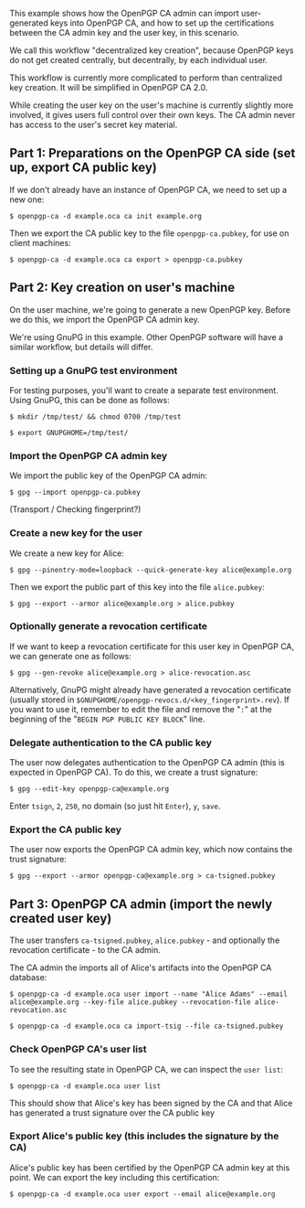 This example shows how the OpenPGP CA admin can import user-generated keys
into OpenPGP CA, and how to set up the certifications between the CA admin
key and the user key, in this scenario.

We call this workflow "decentralized key creation", because OpenPGP keys do
not get created centrally, but decentrally, by each individual user.

This workflow is currently more complicated to perform than centralized key
creation. It will be simplified in OpenPGP CA 2.0.

While creating the user key on the user's machine is currently slightly
more involved, it gives users full control over their own keys. The CA
admin never has access to the user's secret key material.


## Part 1: Preparations on the OpenPGP CA side (set up, export CA public key)

If we don't already have an instance of OpenPGP CA, we need to set up a new
one:

`$ openpgp-ca -d example.oca ca init example.org` 

Then we export the CA public key to the file `openpgp-ca.pubkey`,
for use on client machines:

`$ openpgp-ca -d example.oca ca export > openpgp-ca.pubkey` 

## Part 2: Key creation on user's machine

On the user machine, we're going to generate a new OpenPGP key.
Before we do this, we import the OpenPGP CA admin key.

We're using GnuPG in this example. Other OpenPGP software will have a similar
workflow, but details will differ.

### Setting up a GnuPG test environment

For testing purposes, you'll want to create a separate test environment.
Using GnuPG, this can be done as follows:

`$ mkdir /tmp/test/ && chmod 0700 /tmp/test`

`$ export GNUPGHOME=/tmp/test/`

### Import the OpenPGP CA admin key

We import the public key of the OpenPGP CA admin:

`$ gpg --import openpgp-ca.pubkey`

(Transport / Checking fingerprint?)

### Create a new key for the user

We create a new key for Alice:

`$ gpg --pinentry-mode=loopback --quick-generate-key alice@example.org`

Then we export the public part of this key into the file `alice.pubkey`:

`$ gpg --export --armor alice@example.org > alice.pubkey`

### Optionally generate a revocation certificate 

If we want to keep a revocation certificate for this user key in OpenPGP CA,
we can generate one as follows:

`$ gpg --gen-revoke alice@example.org > alice-revocation.asc`

Alternatively, GnuPG might already have generated a revocation certificate
(usually stored in `$GNUPGHOME/openpgp-revocs.d/<key_fingerprint>.rev`). If
you want to use it, remember to edit the file and remove the "`:`" at the
beginning of the "`BEGIN PGP PUBLIC KEY BLOCK`" line.

### Delegate authentication to the CA public key

The user now delegates authentication to the OpenPGP CA admin
(this is expected in OpenPGP CA). To do this, we create a trust signature:

`$ gpg --edit-key openpgp-ca@example.org`

Enter `tsign`, `2`, `250`, no domain (so just hit `Enter`), `y`, `save`.

### Export the CA public key

The user now exports the OpenPGP CA admin key, which now contains the trust
signature:

`$ gpg --export --armor openpgp-ca@example.org > ca-tsigned.pubkey`


## Part 3: OpenPGP CA admin (import the newly created user key)

The user transfers `ca-tsigned.pubkey`, `alice.pubkey` - and optionally the
revocation certificate - to the CA admin. 

The CA admin the imports all of Alice's artifacts into the OpenPGP CA
 database:

`$ openpgp-ca -d example.oca user import --name "Alice Adams" --email alice@example.org --key-file alice.pubkey --revocation-file alice-revocation.asc`

`$ openpgp-ca -d example.oca ca import-tsig --file ca-tsigned.pubkey`

### Check OpenPGP CA's user list

To see the resulting state in OpenPGP CA, we can inspect the `user list`:

`$ openpgp-ca -d example.oca user list`

This should show that Alice's key has been signed by the CA and that Alice
has generated a trust signature over the CA public key  

### Export Alice's public key (this includes the signature by the CA)

Alice's public key has been certified by the OpenPGP CA admin key at this
point. We can export the key including this certification:

`$ openpgp-ca -d example.oca user export --email alice@example.org`
